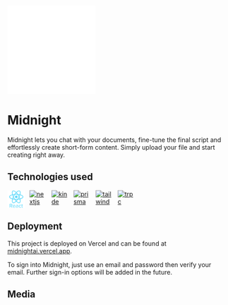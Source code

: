 <img src="public/logo.svg" alt="Repository Logo" width="200" height="200">

# Midnight

Midnight lets you chat with your documents, fine-tune the final script and effortlessly create short-form content.
Simply upload your file and start creating right away.

## Technologies used

<div style="display: flex; align-items: center; gap: 10px;">
  <a href="https://reactjs.org/" target="_blank" rel="noreferrer" style="display: flex; align-items: center;">
    <img src="https://raw.githubusercontent.com/devicons/devicon/master/icons/react/react-original-wordmark.svg" alt="react" width="40" height="40"/> 
  </a>
  <a href="https://nextjs.org/" target="_blank" rel="noreferrer" style="display: flex; align-items: center;">
  <img src="https://cdn.worldvectorlogo.com/logos/nextjs-2.svg" alt="nextjs" width="40" height="40"/>
  </a>
  <a href="https://kinde.com/" target="_blank" rel="noreferrer" style="display: flex; align-items: center;">
    <img src="https://pbs.twimg.com/profile_images/1577508370189520896/zAvyayM9_400x400.jpg" alt="kinde" width="40" height="40"/> 
  </a>
  <a href="https://www.prisma.io/" target="_blank" rel="noreferrer" style="display: flex; align-items: center;">
    <img src="https://avatars.githubusercontent.com/u/17219288?s=200&v=4" alt="prisma" width="40" height="40"/> 
  </a>
  <a href="https://tailwindcss.com/" target="_blank" rel="noreferrer" style="display: flex; align-items: center;">
    <img src="https://www.vectorlogo.zone/logos/tailwindcss/tailwindcss-icon.svg" alt="tailwind" width="40" height="40"/> 
  </a>
  <a href="https://trpc.io/" target="_blank" rel="noreferrer" style="display: flex; align-items: center;">
    <img src="https://avatars.githubusercontent.com/u/78011399?s=200&v=4" alt="trpc" width="40" height="40"/>
  </a>
</div>

## Deployment

This project is deployed on Vercel and can be found at [midnightai.vercel.app](https://midnightai.vercel.app/).

To sign into Midnight, just use an email and password then verify your email. Further sign-in options will be added in
the future.

## Media